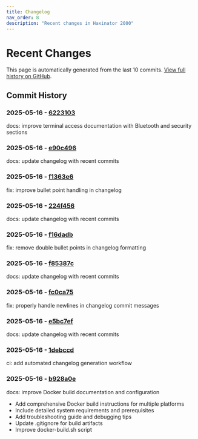 ```yaml
---
title: Changelog
nav_order: 8
description: "Recent changes in Haxinator 2000"
---
```


# Recent Changes

This page is automatically generated from the last 10 commits. 
[View full history on GitHub](https://github.com/morehax/haxinator/commits/main).

## Commit History

### 2025-05-16 - [6223103](https://github.com/morehax/haxinator/commit/622310391f956197cfe70d0d4c70cd6abca35ad5)

docs: improve terminal access documentation with Bluetooth and security sections


### 2025-05-16 - [e90c496](https://github.com/morehax/haxinator/commit/e90c496b8a33620538e2b1b11641f4952c553899)

docs: update changelog with recent commits


### 2025-05-16 - [f1363e6](https://github.com/morehax/haxinator/commit/f1363e6df507e2b1c912640846a16248275399de)

fix: improve bullet point handling in changelog


### 2025-05-16 - [224f456](https://github.com/morehax/haxinator/commit/224f45627a4c9c90e14d682927cde546ffd2afd0)

docs: update changelog with recent commits


### 2025-05-16 - [f16dadb](https://github.com/morehax/haxinator/commit/f16dadb0a00f4648462928b450ed4b10d463bea4)

fix: remove double bullet points in changelog formatting


### 2025-05-16 - [f85387c](https://github.com/morehax/haxinator/commit/f85387c490bb289a26367cfa241327bd8a7f7350)

docs: update changelog with recent commits


### 2025-05-16 - [fc0ca75](https://github.com/morehax/haxinator/commit/fc0ca75345139afa131c89a7457fed5edcd21a70)

fix: properly handle newlines in changelog commit messages


### 2025-05-16 - [e5bc7ef](https://github.com/morehax/haxinator/commit/e5bc7ef5b2ffb43a0bf6b9bb6c5f18be8a1abee0)

docs: update changelog with recent commits


### 2025-05-16 - [1debccd](https://github.com/morehax/haxinator/commit/1debccde3937406e282044885825106b2c434e38)

ci: add automated changelog generation workflow


### 2025-05-16 - [b928a0e](https://github.com/morehax/haxinator/commit/b928a0e4c0a8977d75743d4ebc717f21aac2f0b9)

docs: improve Docker build documentation and configuration

- Add comprehensive Docker build instructions for multiple platforms
- Include detailed system requirements and prerequisites
- Add troubleshooting guide and debugging tips
- Update .gitignore for build artifacts
- Improve docker-build.sh script

